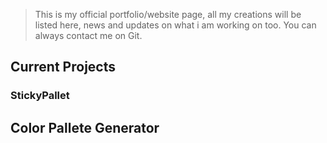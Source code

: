 > This is my official portfolio/website page, all my creations will be listed here, news and updates on what i am working on too.
> You can always contact me on Git.

## Current Projects

### StickyPallet 
## Color Pallete Generator
